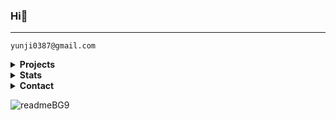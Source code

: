 ### Hi👋
---

```
yunji0387@gmail.com
```


<details close>
<summary><b>Projects</b></summary>
<!-- MarkdownTOC -->

<br>
<div align="center">

<a href="https://github.com/yunji0387/next-form-app" target="blank"><img align="center" src="https://github.com/user-attachments/assets/2d360947-a3ed-435b-b6a8-ceec4167a737" alt="nextAdmin" height="200" width="200" /></a>
<a href="https://github.com/yunji0387/goldtrend-app" target="blank"><img align="center" src="https://github.com/user-attachments/assets/8239efe5-07ed-441a-a796-e98ea85d8688" alt="assetTrend" height="200" width="200" /></a>
<a href="https://github.com/yunji0387/football-app" target="blank"><img align="center" src="https://github.com/user-attachments/assets/e7f3f163-b52e-453e-8ee0-ec1e9085000d" alt="footballApp" height="200" width="200" /></a>
<a href="https://github.com/yunji0387/space-shooter" target="blank"><img align="center" src="https://github.com/user-attachments/assets/66230714-687b-4de3-826c-551113e17254" alt="spaceShooter" height="200" width="200" /></a>
<a href="https://github.com/yunji0387/Ray_Tracing_Project" target="blank"><img align="center" src="https://github.com/user-attachments/assets/f26bd751-86bf-4db8-8d41-abd6bf5bf0f7" alt="rayTracing" height="200" width="200" /></a>
<a href="https://github.com/Makiato1999/COMP4710_Yelp" target="blank"><img align="center" src="https://github.com/user-attachments/assets/cf28bdde-2c9e-4a92-8c98-24c0f05ba4ca" alt="yelpDataMining" height="200" width="200" /></a>
<a href="https://github.com/yunji0387/AVR-Microcontroller-commands" target="blank"><img align="center" src="https://github.com/user-attachments/assets/e180a691-d5da-4b93-8611-53827e2665bb" alt="avrController" height="200" width="200" /></a>
<a href="https://en.wikipedia.org/wiki/Cristiano_Ronaldo" target="blank"><img align="center" src="https://github.com/user-attachments/assets/e6a7858b-1215-40c1-8e1f-a73daa4f7150" alt="siu" height="200" width="200" /></a>

</div>


<!-- /MarkdownTOC -->
</details>


<details close>
<summary><b>Stats</b></summary>
<!-- MarkdownTOC -->

<div align="center">

![GitHub Views](https://komarev.com/ghpvc/?username=yunji0387&color=1AB385)

<img width=600 src='https://github-readme-stats-yun-jis-projects.vercel.app/api?username=yunji0387&theme=vue-dark&show_icons=false&hide_border=true&count_private=true&title_color=bcb39e&text_color=fef8d6&icon_color=bcb39e&bg_color=3b364b' />

<!-- <img width=600 src='https://github-readme-streak-stats.herokuapp.com?user=yunji0387&theme=vue-dark&hide_border=true&title_color=bcb39e&text_color=bcb39e&stroke=bcb39e&ring=bcb39e&fire=bcb39e&currStreakNum=fef8d6&sideNums=fef8d6&currStreakLabel=bcb39e&sideLabels=bcb39e&dates=fef8d6&background=3b364b' /> -->

<!-- <img width=600 src='https://github-readme-stats-yun-jis-projects.vercel.app/api/top-langs/?username=yunji0387&theme=vue-dark&layout=donut&show_icons=true&hide_border=true&title_color=bcb39e&text_color=fef8d6&icon_color=bcb39e&bg_color=3b364b' /> -->

</div>

<!-- /MarkdownTOC -->
</details>


<details close>
<summary><b>Contact</b></summary>
<!-- MarkdownTOC -->
<div align="left">

<br>&ensp;&emsp;<a href="https://www.yunji.uk/contact" target="blank"><img align="center" src="https://github.com/user-attachments/assets/577e82b5-2a99-49ba-99f0-818d7b3b96f0" alt="portfolioLogo" height="45" width="45" /></a> &ensp; <a href="www.linkedin.com/in/yunjihow" target="blank"><img align="center" src="https://raw.githubusercontent.com/rahuldkjain/github-profile-readme-generator/master/src/images/icons/Social/linked-in-alt.svg" alt="linkedIn" height="35" width="35" /></a> &ensp; <a href="mailto:yunji0387@gmail.com" target="blank"><img align="center" src="https://upload.wikimedia.org/wikipedia/commons/4/4e/Gmail_Icon.png" alt="gmailIcon" height="45" width="45" /></a>

</div>

<!-- /MarkdownTOC -->
</details>

![readmeBG9](https://github.com/user-attachments/assets/bb495168-a7a3-4ba1-9409-99ff2a44fd9c)

